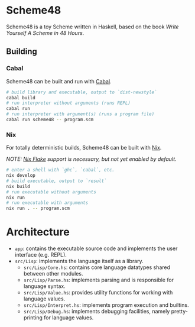 # Scheme48

Scheme48 is a toy Scheme written in Haskell, based on the book _Write Yourself A Scheme in 48 Hours_.

## Building

### Cabal

Scheme48 can be built and run with [Cabal](https://www.haskell.org/cabal/).

```bash
# build library and executable, output to `dist-newstyle`
cabal build
# run interpreter without arguments (runs REPL)
cabal run
# run interpreter with argument(s) (runs a program file)
cabal run scheme48 -- program.scm
```

### Nix

For totally deterministic builds, Scheme48 can be built with [Nix](https://nixos.org/nix/).

_NOTE: [Nix Flake](https://nixos.wiki/wiki/Flakes) support is necessary, but not yet enabled by default._

```bash
# enter a shell with `ghc`, `cabal`, etc.
nix develop
# build executable, output to `result`
nix build
# run executable without arguments
nix run
# run executable with arguments
nix run . -- program.scm
```

# Architecture

- `app`: contains the executable source code and implements the user interface (e.g. REPL).
- `src/Lisp`: implements the language itself as a library.
  - `src/Lisp/Core.hs`: contains core language datatypes shared between other modules.
  - `src/Lisp/Parse.hs`: implements parsing and is responsible for language syntax.
  - `src/Lisp/Value.hs`: provides utility functions for working with language values.
  - `src/Lisp/Interpret.hs`: implements program execution and builtins.
  - `src/Lisp/Debug.hs`: implements debugging facilities, namely pretty-printing for language values.
